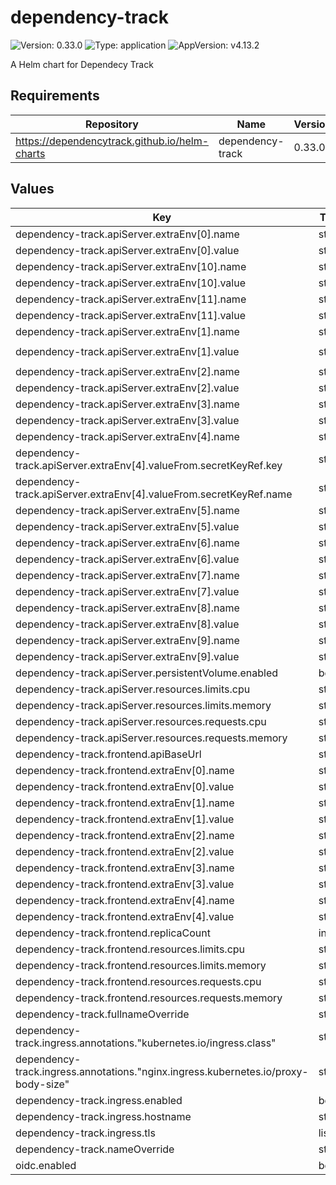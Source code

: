 # dependency-track

![Version: 0.33.0](https://img.shields.io/badge/Version-0.33.0-informational?style=flat-square) ![Type: application](https://img.shields.io/badge/Type-application-informational?style=flat-square) ![AppVersion: v4.13.2](https://img.shields.io/badge/AppVersion-v4.13.2-informational?style=flat-square)

A Helm chart for Dependecy Track

## Requirements

| Repository | Name | Version |
|------------|------|---------|
| https://dependencytrack.github.io/helm-charts | dependency-track | 0.33.0 |

## Values

| Key | Type | Default | Description |
|-----|------|---------|-------------|
| dependency-track.apiServer.extraEnv[0].name | string | `"ALPINE_DATABASE_MODE"` |  |
| dependency-track.apiServer.extraEnv[0].value | string | `"external"` |  |
| dependency-track.apiServer.extraEnv[10].name | string | `"ALPINE_OIDC_TEAMS_CLAIM"` |  |
| dependency-track.apiServer.extraEnv[10].value | string | `"roles"` |  |
| dependency-track.apiServer.extraEnv[11].name | string | `"ALPINE_OIDC_TEAM_SYNCHRONIZATION"` |  |
| dependency-track.apiServer.extraEnv[11].value | string | `"true"` |  |
| dependency-track.apiServer.extraEnv[1].name | string | `"ALPINE_DATABASE_URL"` |  |
| dependency-track.apiServer.extraEnv[1].value | string | `"jdbc:postgresql://deptrack-primary.dependency-track.svc:5432/deptrack"` |  |
| dependency-track.apiServer.extraEnv[2].name | string | `"ALPINE_DATABASE_DRIVER"` |  |
| dependency-track.apiServer.extraEnv[2].value | string | `"org.postgresql.Driver"` |  |
| dependency-track.apiServer.extraEnv[3].name | string | `"ALPINE_DATABASE_USERNAME"` |  |
| dependency-track.apiServer.extraEnv[3].value | string | `"deptrack"` |  |
| dependency-track.apiServer.extraEnv[4].name | string | `"ALPINE_DATABASE_PASSWORD"` |  |
| dependency-track.apiServer.extraEnv[4].valueFrom.secretKeyRef.key | string | `"password"` |  |
| dependency-track.apiServer.extraEnv[4].valueFrom.secretKeyRef.name | string | `"deptrack-pguser-deptrack"` |  |
| dependency-track.apiServer.extraEnv[5].name | string | `"ALPINE_OIDC_ENABLED"` |  |
| dependency-track.apiServer.extraEnv[5].value | string | `"true"` |  |
| dependency-track.apiServer.extraEnv[6].name | string | `"ALPINE_OIDC_CLIENT_ID"` |  |
| dependency-track.apiServer.extraEnv[6].value | string | `"deptrack"` |  |
| dependency-track.apiServer.extraEnv[7].name | string | `"ALPINE_OIDC_ISSUER"` |  |
| dependency-track.apiServer.extraEnv[7].value | string | `"https://keycloak.example.com/auth/realms/shared"` |  |
| dependency-track.apiServer.extraEnv[8].name | string | `"ALPINE_OIDC_USERNAME_CLAIM"` |  |
| dependency-track.apiServer.extraEnv[8].value | string | `"preferred_username"` |  |
| dependency-track.apiServer.extraEnv[9].name | string | `"ALPINE_OIDC_USER_PROVISIONING"` |  |
| dependency-track.apiServer.extraEnv[9].value | string | `"true"` |  |
| dependency-track.apiServer.persistentVolume.enabled | bool | `false` |  |
| dependency-track.apiServer.resources.limits.cpu | string | `"2"` |  |
| dependency-track.apiServer.resources.limits.memory | string | `"4608Mi"` |  |
| dependency-track.apiServer.resources.requests.cpu | string | `"1"` |  |
| dependency-track.apiServer.resources.requests.memory | string | `"768Mi"` |  |
| dependency-track.frontend.apiBaseUrl | string | `"https://deptrack.example.com"` |  |
| dependency-track.frontend.extraEnv[0].name | string | `"OIDC_ISSUER"` |  |
| dependency-track.frontend.extraEnv[0].value | string | `"https://keycloak.example.com/auth/realms/shared"` |  |
| dependency-track.frontend.extraEnv[1].name | string | `"OIDC_CLIENT_ID"` |  |
| dependency-track.frontend.extraEnv[1].value | string | `"deptrack"` |  |
| dependency-track.frontend.extraEnv[2].name | string | `"OIDC_SCOPE"` |  |
| dependency-track.frontend.extraEnv[2].value | string | `"openid profile email"` |  |
| dependency-track.frontend.extraEnv[3].name | string | `"OIDC_LOGIN_BUTTON_TEXT"` |  |
| dependency-track.frontend.extraEnv[3].value | string | `"Login with Keycloak"` |  |
| dependency-track.frontend.extraEnv[4].name | string | `"OIDC_FLOW"` |  |
| dependency-track.frontend.extraEnv[4].value | string | `"code"` |  |
| dependency-track.frontend.replicaCount | int | `1` |  |
| dependency-track.frontend.resources.limits.cpu | string | `"500m"` |  |
| dependency-track.frontend.resources.limits.memory | string | `"128Mi"` |  |
| dependency-track.frontend.resources.requests.cpu | string | `"150m"` |  |
| dependency-track.frontend.resources.requests.memory | string | `"64Mi"` |  |
| dependency-track.fullnameOverride | string | `"deptrack"` |  |
| dependency-track.ingress.annotations."kubernetes.io/ingress.class" | string | `"nginx"` |  |
| dependency-track.ingress.annotations."nginx.ingress.kubernetes.io/proxy-body-size" | string | `"10m"` |  |
| dependency-track.ingress.enabled | bool | `true` |  |
| dependency-track.ingress.hostname | string | `"deptrack.example.com"` |  |
| dependency-track.ingress.tls | list | `[]` |  |
| dependency-track.nameOverride | string | `"deptrack"` |  |
| oidc.enabled | bool | `false` |  |

